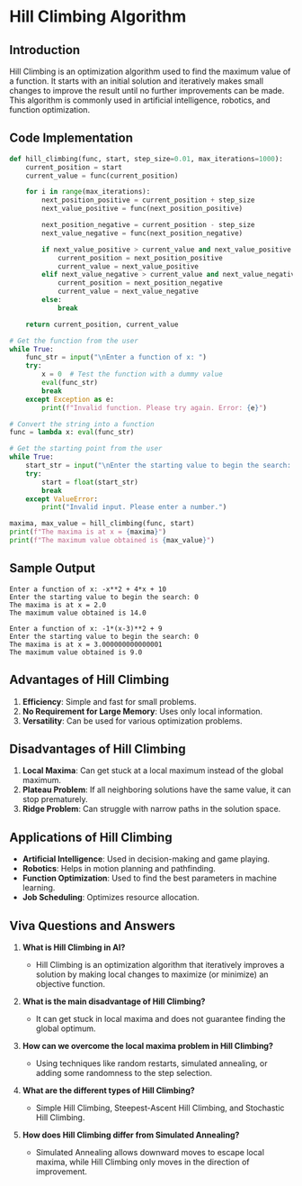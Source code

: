 # Hill Climbing Algorithm

## Introduction
Hill Climbing is an optimization algorithm used to find the maximum value of a function. It starts with an initial solution and iteratively makes small changes to improve the result until no further improvements can be made. This algorithm is commonly used in artificial intelligence, robotics, and function optimization.

## Code Implementation
```python
def hill_climbing(func, start, step_size=0.01, max_iterations=1000):
    current_position = start
    current_value = func(current_position)

    for i in range(max_iterations):
        next_position_positive = current_position + step_size
        next_value_positive = func(next_position_positive)

        next_position_negative = current_position - step_size
        next_value_negative = func(next_position_negative)

        if next_value_positive > current_value and next_value_positive >= next_value_negative:
            current_position = next_position_positive
            current_value = next_value_positive
        elif next_value_negative > current_value and next_value_negative > next_value_positive:
            current_position = next_position_negative
            current_value = next_value_negative
        else:
            break

    return current_position, current_value

# Get the function from the user
while True:
    func_str = input("\nEnter a function of x: ")
    try:
        x = 0  # Test the function with a dummy value
        eval(func_str)
        break
    except Exception as e:
        print(f"Invalid function. Please try again. Error: {e}")

# Convert the string into a function
func = lambda x: eval(func_str)

# Get the starting point from the user
while True:
    start_str = input("\nEnter the starting value to begin the search: ")
    try:
        start = float(start_str)
        break
    except ValueError:
        print("Invalid input. Please enter a number.")

maxima, max_value = hill_climbing(func, start)
print(f"The maxima is at x = {maxima}")
print(f"The maximum value obtained is {max_value}")
```

## Sample Output
```
Enter a function of x: -x**2 + 4*x + 10
Enter the starting value to begin the search: 0
The maxima is at x = 2.0
The maximum value obtained is 14.0
```
```
Enter a function of x: -1*(x-3)**2 + 9
Enter the starting value to begin the search: 0
The maxima is at x = 3.000000000000001
The maximum value obtained is 9.0
```

## Advantages of Hill Climbing
1. **Efficiency**: Simple and fast for small problems.
2. **No Requirement for Large Memory**: Uses only local information.
3. **Versatility**: Can be used for various optimization problems.

## Disadvantages of Hill Climbing
1. **Local Maxima**: Can get stuck at a local maximum instead of the global maximum.
2. **Plateau Problem**: If all neighboring solutions have the same value, it can stop prematurely.
3. **Ridge Problem**: Can struggle with narrow paths in the solution space.

## Applications of Hill Climbing
- **Artificial Intelligence**: Used in decision-making and game playing.
- **Robotics**: Helps in motion planning and pathfinding.
- **Function Optimization**: Used to find the best parameters in machine learning.
- **Job Scheduling**: Optimizes resource allocation.

## Viva Questions and Answers
1. **What is Hill Climbing in AI?**
   - Hill Climbing is an optimization algorithm that iteratively improves a solution by making local changes to maximize (or minimize) an objective function.

2. **What is the main disadvantage of Hill Climbing?**
   - It can get stuck in local maxima and does not guarantee finding the global optimum.

3. **How can we overcome the local maxima problem in Hill Climbing?**
   - Using techniques like random restarts, simulated annealing, or adding some randomness to the step selection.

4. **What are the different types of Hill Climbing?**
   - Simple Hill Climbing, Steepest-Ascent Hill Climbing, and Stochastic Hill Climbing.

5. **How does Hill Climbing differ from Simulated Annealing?**
   - Simulated Annealing allows downward moves to escape local maxima, while Hill Climbing only moves in the direction of improvement.
